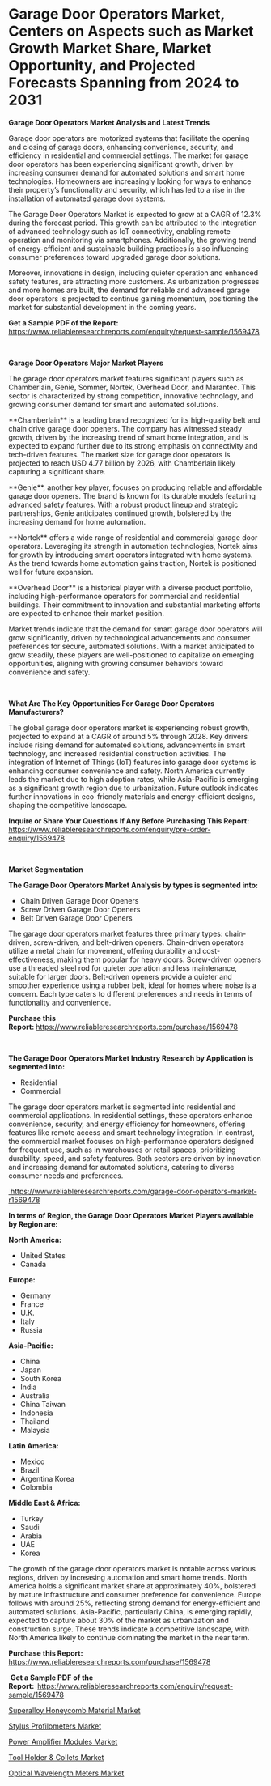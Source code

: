 <p><h1>Garage Door Operators Market, Centers on Aspects such as Market Growth Market Share, Market Opportunity, and Projected Forecasts Spanning from 2024 to 2031</h1></p><p><strong>Garage Door Operators Market Analysis and Latest Trends</strong></p>
<p><p>Garage door operators are motorized systems that facilitate the opening and closing of garage doors, enhancing convenience, security, and efficiency in residential and commercial settings. The market for garage door operators has been experiencing significant growth, driven by increasing consumer demand for automated solutions and smart home technologies. Homeowners are increasingly looking for ways to enhance their property’s functionality and security, which has led to a rise in the installation of automated garage door systems.</p><p>The Garage Door Operators Market is expected to grow at a CAGR of 12.3% during the forecast period. This growth can be attributed to the integration of advanced technology such as IoT connectivity, enabling remote operation and monitoring via smartphones. Additionally, the growing trend of energy-efficient and sustainable building practices is also influencing consumer preferences toward upgraded garage door solutions. </p><p>Moreover, innovations in design, including quieter operation and enhanced safety features, are attracting more customers. As urbanization progresses and more homes are built, the demand for reliable and advanced garage door operators is projected to continue gaining momentum, positioning the market for substantial development in the coming years.</p></p>
<p><strong>Get a Sample PDF of the Report:&nbsp;</strong> <a href="https://www.reliableresearchreports.com/enquiry/request-sample/1569478?utm_campaign=1509&utm_medium=2&utm_source=Github&utm_content=ia&utm_term=14102024&utm_id=garage-door-operators">https://www.reliableresearchreports.com/enquiry/request-sample/1569478</a></p>
<p>&nbsp;</p>
<p><strong>Garage Door Operators Major Market Players</strong></p>
<p><p>The garage door operators market features significant players such as Chamberlain, Genie, Sommer, Nortek, Overhead Door, and Marantec. This sector is characterized by strong competition, innovative technology, and growing consumer demand for smart and automated solutions.</p><p>**Chamberlain** is a leading brand recognized for its high-quality belt and chain drive garage door openers. The company has witnessed steady growth, driven by the increasing trend of smart home integration, and is expected to expand further due to its strong emphasis on connectivity and tech-driven features. The market size for garage door operators is projected to reach USD 4.77 billion by 2026, with Chamberlain likely capturing a significant share.</p><p>**Genie**, another key player, focuses on producing reliable and affordable garage door openers. The brand is known for its durable models featuring advanced safety features. With a robust product lineup and strategic partnerships, Genie anticipates continued growth, bolstered by the increasing demand for home automation.</p><p>**Nortek** offers a wide range of residential and commercial garage door operators. Leveraging its strength in automation technologies, Nortek aims for growth by introducing smart operators integrated with home systems. As the trend towards home automation gains traction, Nortek is positioned well for future expansion.</p><p>**Overhead Door** is a historical player with a diverse product portfolio, including high-performance operators for commercial and residential buildings. Their commitment to innovation and substantial marketing efforts are expected to enhance their market position.</p><p>Market trends indicate that the demand for smart garage door operators will grow significantly, driven by technological advancements and consumer preferences for secure, automated solutions. With a market anticipated to grow steadily, these players are well-positioned to capitalize on emerging opportunities, aligning with growing consumer behaviors toward convenience and safety.</p></p>
<p>&nbsp;</p>
<p><strong>What Are The Key Opportunities For Garage Door Operators Manufacturers?</strong></p>
<p><p>The global garage door operators market is experiencing robust growth, projected to expand at a CAGR of around 5% through 2028. Key drivers include rising demand for automated solutions, advancements in smart technology, and increased residential construction activities. The integration of Internet of Things (IoT) features into garage door systems is enhancing consumer convenience and safety. North America currently leads the market due to high adoption rates, while Asia-Pacific is emerging as a significant growth region due to urbanization. Future outlook indicates further innovations in eco-friendly materials and energy-efficient designs, shaping the competitive landscape.</p></p>
<p><strong>Inquire or Share Your Questions If Any Before Purchasing This Report:</strong> <a href="https://www.reliableresearchreports.com/enquiry/pre-order-enquiry/1569478?utm_campaign=1509&utm_medium=2&utm_source=Github&utm_content=ia&utm_term=14102024&utm_id=garage-door-operators">https://www.reliableresearchreports.com/enquiry/pre-order-enquiry/1569478</a></p>
<p>&nbsp;</p>
<p><strong>Market Segmentation</strong></p>
<p><strong>The Garage Door Operators Market Analysis by types is segmented into:</strong></p>
<p><ul><li>Chain Driven Garage Door Openers</li><li>Screw Driven Garage Door Openers</li><li>Belt Driven Garage Door Openers</li></ul></p>
<p><p>The garage door operators market features three primary types: chain-driven, screw-driven, and belt-driven openers. Chain-driven operators utilize a metal chain for movement, offering durability and cost-effectiveness, making them popular for heavy doors. Screw-driven openers use a threaded steel rod for quieter operation and less maintenance, suitable for larger doors. Belt-driven openers provide a quieter and smoother experience using a rubber belt, ideal for homes where noise is a concern. Each type caters to different preferences and needs in terms of functionality and convenience.</p></p>
<p><strong>Purchase this Report:&nbsp;</strong><a href="https://www.reliableresearchreports.com/purchase/1569478?utm_campaign=1509&utm_medium=2&utm_source=Github&utm_content=ia&utm_term=14102024&utm_id=garage-door-operators">https://www.reliableresearchreports.com/purchase/1569478</a></p>
<p>&nbsp;</p>
<p><strong>The Garage Door Operators Market Industry Research by Application is segmented into:</strong></p>
<p><ul><li>Residential</li><li>Commercial</li></ul></p>
<p><p>The garage door operators market is segmented into residential and commercial applications. In residential settings, these operators enhance convenience, security, and energy efficiency for homeowners, offering features like remote access and smart technology integration. In contrast, the commercial market focuses on high-performance operators designed for frequent use, such as in warehouses or retail spaces, prioritizing durability, speed, and safety features. Both sectors are driven by innovation and increasing demand for automated solutions, catering to diverse consumer needs and preferences.</p></p>
<p><a href="https://www.reliableresearchreports.com/garage-door-operators-market-r1569478?utm_campaign=1509&utm_medium=2&utm_source=Github&utm_content=ia&utm_term=14102024&utm_id=garage-door-operators">&nbsp;https://www.reliableresearchreports.com/garage-door-operators-market-r1569478</a></p>
<p><strong>In terms of Region, the Garage Door Operators Market Players available by Region are:</strong></p>
<p>
    <p> <strong> North America: </strong>
        <ul>
            <li>United States</li>
            <li>Canada</li>
        </ul>
        </p> 
    <p> <strong> Europe: </strong>
        <ul>
            <li>Germany</li>
            <li>France</li>
            <li>U.K.</li>
            <li>Italy</li>
            <li>Russia</li>
        </ul>
        </p> 
    <p> <strong> Asia-Pacific: </strong>
        <ul>
            <li>China</li>
            <li>Japan</li>
            <li>South Korea</li>
            <li>India</li>
            <li>Australia</li>
            <li>China Taiwan</li>
            <li>Indonesia</li>
            <li>Thailand</li>
            <li>Malaysia</li>
        </ul>
        </p> 
    <p> <strong> Latin America: </strong>
        <ul>
            <li>Mexico</li>
            <li>Brazil</li>
            <li>Argentina Korea</li>
            <li>Colombia</li>
        </ul>
        </p> 
    <p> <strong> Middle East & Africa: </strong>
        <ul>
            <li>Turkey</li>
            <li>Saudi</li>
            <li>Arabia</li>
            <li>UAE</li>
            <li>Korea</li>
        </ul>
    </p>
    </p>
<p><p>The growth of the garage door operators market is notable across various regions, driven by increasing automation and smart home trends. North America holds a significant market share at approximately 40%, bolstered by mature infrastructure and consumer preference for convenience. Europe follows with around 25%, reflecting strong demand for energy-efficient and automated solutions. Asia-Pacific, particularly China, is emerging rapidly, expected to capture about 30% of the market as urbanization and construction surge. These trends indicate a competitive landscape, with North America likely to continue dominating the market in the near term.</p></p>
<p><strong>Purchase this Report: </strong><a href="https://www.reliableresearchreports.com/purchase/1569478?utm_campaign=1509&utm_medium=2&utm_source=Github&utm_content=ia&utm_term=14102024&utm_id=garage-door-operators">https://www.reliableresearchreports.com/purchase/1569478</a></p>
<p>&nbsp;<strong>Get a Sample PDF of the Report:&nbsp;&nbsp;</strong><a href="https://www.reliableresearchreports.com/enquiry/request-sample/1569478?utm_campaign=1509&utm_medium=2&utm_source=Github&utm_content=ia&utm_term=14102024&utm_id=garage-door-operators">https://www.reliableresearchreports.com/enquiry/request-sample/1569478</a></p>
<p><strong></strong></p>
<p><p><a href="https://www.linkedin.com/pulse/global-superalloy-honeycomb-material-148-cagr-forecast-qivqe?trk=public_post_embed_feed-article-content&utm_campaign=1509&utm_medium=2&utm_source=Github&utm_content=ia&utm_term=14102024&utm_id=garage-door-operators">Superalloy Honeycomb Material Market</a></p><p><a href="https://www.linkedin.com/pulse/unlocking-growth-potential-strategic-analysis-stylus-profilometers-6mdac?trk=public_post_embed_feed-article-content&utm_campaign=1509&utm_medium=2&utm_source=Github&utm_content=ia&utm_term=14102024&utm_id=garage-door-operators">Stylus Profilometers Market</a></p><p><a href="https://www.linkedin.com/pulse/power-amplifier-modules-market-evolution-key-trends-jsf3e?trk=public_post_embed_feed-article-content&utm_campaign=1509&utm_medium=2&utm_source=Github&utm_content=ia&utm_term=14102024&utm_id=garage-door-operators">Power Amplifier Modules Market</a></p><p><a href="https://www.linkedin.com/pulse/tool-holder-collets-market-indicators-size-regional-breakdown-fhasc?trk=public_post_embed_feed-article-content&utm_campaign=1509&utm_medium=2&utm_source=Github&utm_content=ia&utm_term=14102024&utm_id=garage-door-operators">Tool Holder & Collets Market</a></p><p><a href="https://www.linkedin.com/pulse/optical-wavelength-meters-market-refracting-trends-consumer-av5rc?trk=public_post_embed_feed-article-content&utm_campaign=1509&utm_medium=2&utm_source=Github&utm_content=ia&utm_term=14102024&utm_id=garage-door-operators">Optical Wavelength Meters Market</a></p></p>
